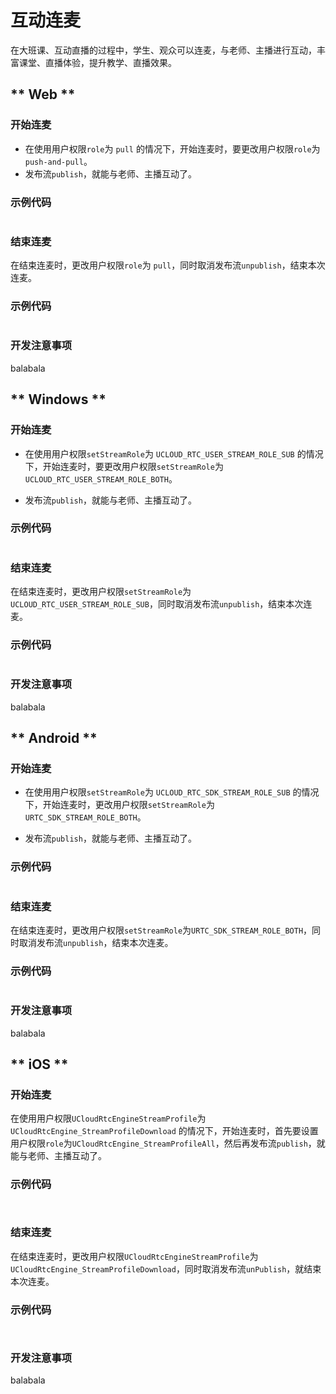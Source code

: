# 互动连麦

在大班课、互动直播的过程中，学生、观众可以连麦，与老师、主播进行互动，丰富课堂、直播体验，提升教学、直播效果。

<!-- tabs:start -->

## ** Web **

### 开始连麦

- 在使用用户权限`role`为 `pull` 的情况下，开始连麦时，要更改用户权限`role`为`push-and-pull`。
- 发布流`publish`，就能与老师、主播互动了。

### 示例代码

```js

```

### 结束连麦

在结束连麦时，更改用户权限`role`为 `pull`，同时取消发布流`unpublish`，结束本次连麦。

### 示例代码

```js

```

### 开发注意事项

balabala

## ** Windows **

### 开始连麦

- 在使用用户权限`setStreamRole`为 `UCLOUD_RTC_USER_STREAM_ROLE_SUB` 的情况下，开始连麦时，要更改用户权限`setStreamRole`为`UCLOUD_RTC_USER_STREAM_ROLE_BOTH`。

- 发布流`publish`，就能与老师、主播互动了。

### 示例代码

```cpp

```

### 结束连麦

在结束连麦时，更改用户权限`setStreamRole`为 `UCLOUD_RTC_USER_STREAM_ROLE_SUB`，同时取消发布流`unpublish`，结束本次连麦。

### 示例代码

```cpp

```

### 开发注意事项

balabala

## ** Android **

### 开始连麦

- 在使用用户权限`setStreamRole`为 `UCLOUD_RTC_SDK_STREAM_ROLE_SUB` 的情况下，开始连麦时，更改用户权限`setStreamRole`为`URTC_SDK_STREAM_ROLE_BOTH`。

- 发布流`publish`，就能与老师、主播互动了。

### 示例代码

```java

```

### 结束连麦

在结束连麦时，更改用户权限`setStreamRole`为`URTC_SDK_STREAM_ROLE_BOTH`，同时取消发布流`unpublish`，结束本次连麦。

### 示例代码

```java

```

### 开发注意事项

balabala

## ** iOS **

### 开始连麦

在使用用户权限`UCloudRtcEngineStreamProfile`为 `UCloudRtcEngine_StreamProfileDownload` 的情况下，开始连麦时，首先要设置用户权限`role`为`UCloudRtcEngine_StreamProfileAll`，然后再发布流`publish`，就能与老师、主播互动了。

### 示例代码

```objectivec

```

```swift

```

### 结束连麦

在结束连麦时，更改用户权限`UCloudRtcEngineStreamProfile`为 `UCloudRtcEngine_StreamProfileDownload`，同时取消发布流`unPublish`，就结束本次连麦。

### 示例代码

```objectivec

```

```swift

```
### 开发注意事项

balabala



<!-- tabs:end -->

